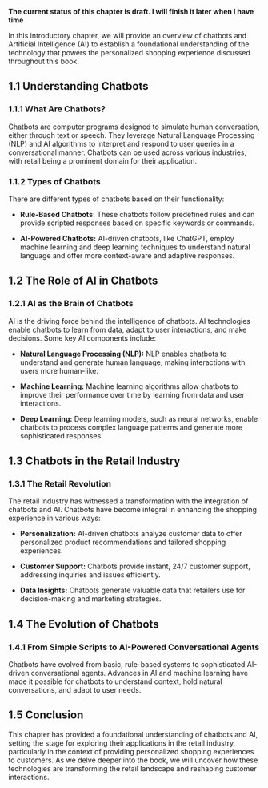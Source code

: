 **The current status of this chapter is draft. I will finish it later when I have time**

In this introductory chapter, we will provide an overview of chatbots and Artificial Intelligence (AI) to establish a foundational understanding of the technology that powers the personalized shopping experience discussed throughout this book.

1.1 Understanding Chatbots
--------------------------

### 1.1.1 What Are Chatbots?

Chatbots are computer programs designed to simulate human conversation, either through text or speech. They leverage Natural Language Processing (NLP) and AI algorithms to interpret and respond to user queries in a conversational manner. Chatbots can be used across various industries, with retail being a prominent domain for their application.

### 1.1.2 Types of Chatbots

There are different types of chatbots based on their functionality:

* **Rule-Based Chatbots:** These chatbots follow predefined rules and can provide scripted responses based on specific keywords or commands.

* **AI-Powered Chatbots:** AI-driven chatbots, like ChatGPT, employ machine learning and deep learning techniques to understand natural language and offer more context-aware and adaptive responses.

1.2 The Role of AI in Chatbots
------------------------------

### 1.2.1 AI as the Brain of Chatbots

AI is the driving force behind the intelligence of chatbots. AI technologies enable chatbots to learn from data, adapt to user interactions, and make decisions. Some key AI components include:

* **Natural Language Processing (NLP):** NLP enables chatbots to understand and generate human language, making interactions with users more human-like.

* **Machine Learning:** Machine learning algorithms allow chatbots to improve their performance over time by learning from data and user interactions.

* **Deep Learning:** Deep learning models, such as neural networks, enable chatbots to process complex language patterns and generate more sophisticated responses.

1.3 Chatbots in the Retail Industry
-----------------------------------

### 1.3.1 The Retail Revolution

The retail industry has witnessed a transformation with the integration of chatbots and AI. Chatbots have become integral in enhancing the shopping experience in various ways:

* **Personalization:** AI-driven chatbots analyze customer data to offer personalized product recommendations and tailored shopping experiences.

* **Customer Support:** Chatbots provide instant, 24/7 customer support, addressing inquiries and issues efficiently.

* **Data Insights:** Chatbots generate valuable data that retailers use for decision-making and marketing strategies.

1.4 The Evolution of Chatbots
-----------------------------

### 1.4.1 From Simple Scripts to AI-Powered Conversational Agents

Chatbots have evolved from basic, rule-based systems to sophisticated AI-driven conversational agents. Advances in AI and machine learning have made it possible for chatbots to understand context, hold natural conversations, and adapt to user needs.

1.5 Conclusion
--------------

This chapter has provided a foundational understanding of chatbots and AI, setting the stage for exploring their applications in the retail industry, particularly in the context of providing personalized shopping experiences to customers. As we delve deeper into the book, we will uncover how these technologies are transforming the retail landscape and reshaping customer interactions.
